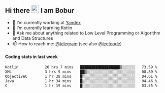 ## Hi there <img src="https://media.giphy.com/media/hvRJCLFzcasrR4ia7z/giphy.gif" width="25px" height="25px"> I am Bobur

- :briefcase: I’m currently working at [Yandex](https://yandex.ru/)
- :seedling: I’m currently learning Kotlin
- :speech_balloon: Ask me about anything related to Low Level Programming or Algorithm and Data Structures
- :mailbox: How to reach me: [@telegram](https://t.me/octoant) (see also [@leetcode](https://leetcode.com/octoant/))    

#### Coding stats in last week

<!--START_SECTION:waka-->

```txt
Kotlin            26 hrs 7 mins   ██████████████████▒░░░░░░   73.59 %
XML               3 hrs 9 mins    ██▒░░░░░░░░░░░░░░░░░░░░░░   08.89 %
ObjectiveC        1 hr 38 mins    █░░░░░░░░░░░░░░░░░░░░░░░░   04.61 %
Java              1 hr 34 mins    █░░░░░░░░░░░░░░░░░░░░░░░░   04.46 %
C                 1 hr 19 mins    █░░░░░░░░░░░░░░░░░░░░░░░░   03.75 %
```

<!--END_SECTION:waka-->
